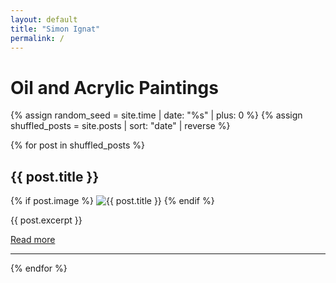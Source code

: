```yaml
---
layout: default
title: "Simon Ignat"
permalink: /
---
```


# Oil and Acrylic Paintings

{% assign random_seed = site.time | date: "%s" | plus: 0 %}
{% assign shuffled_posts = site.posts | sort: "date" | reverse %}

{% for post in shuffled_posts %}
<h2>{{ post.title }}</h2>
{% if post.image %}
<img src="{{ post.image | relative_url }}" alt="{{ post.title }}" style="max-width: 50%; height: auto;">
{% endif %}
<p>{{ post.excerpt }}</p>
<a href="{{ post.url | relative_url }}">Read more</a>
<hr>
{% endfor %}

